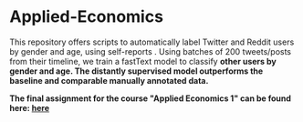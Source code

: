 # Applied-Economics

This repository offers scripts to automatically label Twitter and Reddit users by gender and age, using self-reports . Using batches of 200 tweets/posts from their timeline, we train a fastText model to classify <b> other users by gender <b/> and age. The distantly supervised model outperforms the baseline and comparable manually annotated data.
  
The final assignment for the course "Applied Economics 1" can be found here: [here](https://htmlpreview.github.io/?https://github.com/darkkille276/Applied-Economics/blob/master/Final%20Assignment/Applied%2BEconomic%2BAnalysis%2B1%2BFinal%2BAssignment.html)
